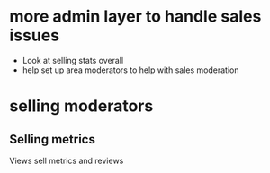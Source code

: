 # more admin layer to handle sales issues

* Look at selling stats overall
* help set up area moderators to help with sales moderation

# selling moderators


## Selling metrics

Views sell metrics and reviews